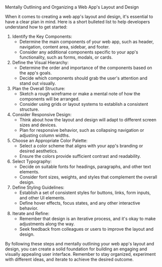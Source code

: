 Mentally Outlining and Organizing a Web App's Layout and Design

When it comes to creating a web app's layout and design, it's essential to have a clear plan in mind. Here is a short bulleted list to help developers understand how to get started:

1. Identify the Key Components:
    - Determine the main components of your web app, such as header, navigation, content area, sidebar, and footer.
    - Consider any additional components specific to your app's functionality, such as forms, modals, or cards.
2. Define the Visual Hierarchy:
    - Determine the order and importance of the components based on the app's goals.
    - Decide which components should grab the user's attention and stand out visually.
3. Plan the Overall Structure:
    - Sketch a rough wireframe or make a mental note of how the components will be arranged.
    - Consider using grids or layout systems to establish a consistent structure.
4. Consider Responsive Design:
    - Think about how the layout and design will adapt to different screen sizes and devices.
    - Plan for responsive behavior, such as collapsing navigation or adjusting column widths.
5. Choose an Appropriate Color Palette:
    - Select a color scheme that aligns with your app's branding or desired aesthetics.
    - Ensure the colors provide sufficient contrast and readability.
6. Select Typography:
    - Decide on suitable fonts for headings, paragraphs, and other text elements.
    - Consider font sizes, weights, and styles that complement the overall design.
7. Define Styling Guidelines:
    - Establish a set of consistent styles for buttons, links, form inputs, and other UI elements.
    - Define hover effects, focus states, and any other interactive behavior.
8. Iterate and Refine:
    - Remember that design is an iterative process, and it's okay to make adjustments along the way.
    - Seek feedback from colleagues or users to improve the layout and design.

By following these steps and mentally outlining your web app's layout and design, you can create a solid foundation for building an engaging and visually appealing user interface. Remember to stay organized, experiment with different ideas, and iterate to achieve the desired outcome.